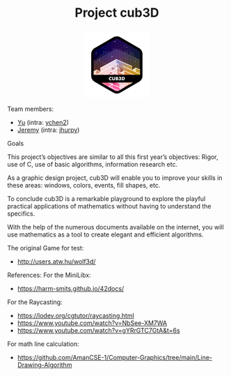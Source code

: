 # <p align = "center"> Project cub3D </p>

<p align = "center">
<a href = "https://github.com/Hotaruban" ><img cub3D = "cub3D" src = "cub3dn.png"></a>
</p>

Team members:
- <a href = "https://github.com/PoissonC">Yu</a> (intra: <a href = "">ychen2</a>)
- <a href = "https://github.com/Hotaruban">Jeremy</a> (intra: <a href = "">jhurpy</a>)

Goals

This project’s objectives are similar to all this first year’s objectives: Rigor, use of C, use
of basic algorithms, information research etc.

As a graphic design project, cub3D will enable you to improve your skills in these
areas: windows, colors, events, fill shapes, etc.

To conclude cub3D is a remarkable playground to explore the playful practical applications of mathematics without having to understand the specifics.

With the help of the numerous documents available on the internet, you will use
mathematics as a tool to create elegant and efficient algorithms.

The original Game for test:
- http://users.atw.hu/wolf3d/

References:
For the MiniLibx:
- https://harm-smits.github.io/42docs/

For the Raycasting:
- https://lodev.org/cgtutor/raycasting.html
- https://www.youtube.com/watch?v=NbSee-XM7WA
- https://www.youtube.com/watch?v=gYRrGTC7GtA&t=6s

For math line calculation:
- https://github.com/AmanCSE-1/Computer-Graphics/tree/main/Line-Drawing-Algorithm


